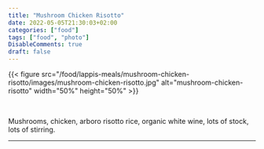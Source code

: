 ```yaml
---
title: "Mushroom Chicken Risotto"
date: 2022-05-05T21:30:03+02:00
categories: ["food"]
tags: ["food", "photo"]
DisableComments: true
draft: false
---
```


{{< figure src="/food/lappis-meals/mushroom-chicken-risotto/images/mushroom-chicken-risotto.jpg" alt="mushroom-chicken-risotto" width="50%" height="50%" >}}

<br>

Mushrooms, chicken, arboro risotto rice, organic white wine, lots of stock, lots of stirring.

---